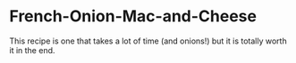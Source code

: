 # French-Onion-Mac-and-Cheese
This recipe is one that takes a lot of time (and onions!) but it is totally worth it in the end.
